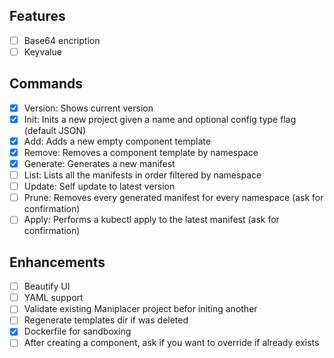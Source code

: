 
## Features

- [ ] Base64 encription
- [ ] Keyvalue

## Commands

- [x] Version: Shows current version
- [x] Init: Inits a new project given a name and optional config type flag (default JSON)
- [x] Add: Adds a new empty component template
- [x] Remove: Removes a component template by namespace
- [x] Generate: Generates a new manifest
- [ ] List: Lists all the manifests in order filtered by namespace
- [ ] Update: Self update to latest version
- [ ] Prune: Removes every generated manifest for every namespace (ask for confirmation)
- [ ] Apply: Performs a kubectl apply to the latest manifest (ask for confirmation)

## Enhancements

- [ ] Beautify UI
- [ ] YAML support
- [ ] Validate existing Maniplacer project befor initing another
- [ ] Regenerate templates dir if was deleted
- [x] Dockerfile for sandboxing
- [ ] After creating a component, ask if you want to override if already exists